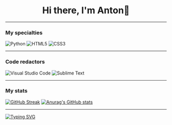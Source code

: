 <h1 align="center">Hi there, I'm Anton👋</h1>

---

<h3>My specialties</h3>

![Python](https://img.shields.io/badge/python-3670A0?style=for-the-badge&logo=python&logoColor=ffdd54)
![HTML5](https://img.shields.io/badge/html5-%23E34F26.svg?style=for-the-badge&logo=html5&logoColor=white)
![CSS3](https://img.shields.io/badge/css3-%231572B6.svg?style=for-the-badge&logo=css3&logoColor=white)

---

<h3>Code redactors</h3>

![Visual Studio Code](https://img.shields.io/badge/Visual%20Studio%20Code-0078d7.svg?style=for-the-badge&logo=visual-studio-code&logoColor=white)
![Sublime Text](https://img.shields.io/badge/sublime_text-%23575757.svg?style=for-the-badge&logo=sublime-text&logoColor=important)

---

<!--- <h3>My achievements (Недостаточно значимых наград. Будет активирован позднее)</h3>

[![trophy](https://github-profile-trophy.vercel.app/?username=Anton1618&theme=onedark)](https://github.com/ryo-ma/github-profile-trophy)
--->

<h3>My stats</h3>

[![GitHub Streak](https://github-readme-streak-stats.herokuapp.com/?user=Anton1618)](https://git.io/streak-stats)
[![Anurag's GitHub stats](https://github-readme-stats.vercel.app/api?username=Anton1618&show_icons=true&theme=transparent)](https://github.com/Anton1618/github-readme-stats)

---








[![Typing SVG](https://readme-typing-svg.herokuapp.com?color=%2336BCF7&lines=Computer+science+student)](https://git.io/typing-svg)


<!--
**Anton1618/Anton1618** is a ✨ _special_ ✨ repository because its `README.md` (this file) appears on your GitHub profile.

Here are some ideas to get you started:

- 🔭 I’m currently working on ...
- 🌱 I’m currently learning ...
- 👯 I’m looking to collaborate on ...
- 🤔 I’m looking for help with ...
- 💬 Ask me about ...
- 📫 How to reach me: ...
- 😄 Pronouns: ...
- ⚡ Fun fact: ...
-->
